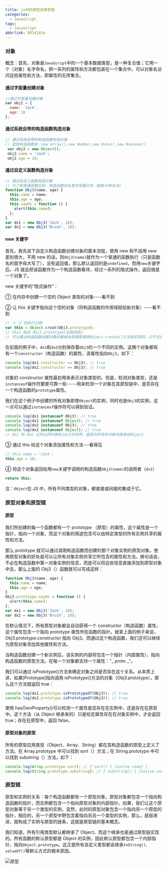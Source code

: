 ```yaml
---
title: js中的原型及原型链
categories:
  - JavasCript
tags:
  - JavasCript
abbrlink: 8814181e
---
```


<!-- more -->

### 对象

概念：首先，对象是`JavaScript`中的一个基本数据类型，是一种复合值；它用一个（对象）名字命名，把一系列的属性和方法都包装在一个集合中，可以对象名访问这些属性和方法，即属性的无序集合。

#### 通过字面量创建对象

```javascript
//通过字面量创建对象
var obj1 = {
  name: 'Jack',
  age: 18
};
```

#### 通过系统自带的构造函数构造对象

```JavaScript
// 通过系统自带的构造函数构造对象
// 其他构造函数有：new Array(),new Number,new Date(),new Boolean()
 var obj2 = new Object();
 obj2.name = 'Jack';
 obj2.age = 18;
```

#### 通过自定义函数构造对象

```javascript
// 通过自定义函数构造对象
// 为了和普通函数区别，构造函数命名首字母要大写（帕斯卡命名法）
function Obj3(name, age) {
  this.name = name;
  this.age = age;
  this.sayHi = function () {
    alert(this.name);
  };
}
var dx1 = new Obj3('Jack', 18);
var dx2 = new Obj3('Brush', 18);
```

#### new 关键字

首先，我先说下自定义构造函数创建对象的基本流程，使用 new 和不适用 new 差别很大，不用 new 的话，则`Obj3(name)`就作为一个普通的函数执行（只是函数名的首字母大写了），没有返回值，那么默认返回的是`undefined`，而用`new`关键字后，JS 就会把该函数作为一个构造函数看待，经过一系列的隐式操作，返回值是一个对象了。

new 关键字的“隐式操作”：

① 在内存中创建一个空的 Object 类型的对象----看不到

② 让 this 关键字指向这个空的对象（将构造函数的作用域赋给新对象）----看不到

```javascript
// ① ② 的执行过程
var this = Object.creat(Obj3.prototype);
// this 指向 Obj3.prototype(后面讲到)
// 可以看出构造函数创建对象的最根本原理是借用Object.create()方法来实现的，只不过被封装功能化了
```

在前面的例子中，`dx1`和`dx2`分别保存着`Obj3`的一个不同的实例。这俩个对象都有有一个`constructor`（构造函数）的属性，该属性指向`Obj3`，如下：

```javascript
console.log(dx1.constructor == Obj3); // true
console.log(dx2.constructor == Obj3); // true
```

对象的 constructor 属性最初用来表示对象类型的。但是，检测对象类型，还是`instanceof`操作符要更可靠一些-----用来检测一个对象在其原型链中，是否存在一个构造函数的`prototype`属性。

我们在这个例子中创建的所有对象即使`Object`的实例，同时也是`Obj3`的实例，这一点可以通过`instanceof`操作符可以得到验证。

```javascript
console.log(dx1 instanceof Obj3); // true
console.log(dx1 instanceof Object); // true
console.log(dx2 instanceof Obj3); // true
console.log(dx2 instanceof Object); // true
// dx1 和 dx2 之所以同时是Object的实例，是因为所有的对象均继承自Object
```

③ 通过 this 给这个对象添加属性和方法---看得见

```javascript
// this.name = 'Jack';
this.age = 18;
```

④ 将这个对象返回给用`new`关键字调用的构造函数`Obj3(name)`的调用者（`dx1`）

```javascript
return this;
```

注：`Object`在 JS 中，所有不同类型的对象，都直接或间接的集成于它。

### 原型对象和原型链

#### 原型

我们所创建的每一个函数都有一个 prototype （原型）的属性，这个属性是一个指针，指向一个对象，而这个对象的用途包含可以由特定类型的所有实例共享的属性和方法。

那么 prototype 就可以通过调用构造函数而创建的那个对象实例的原型对象。使用原型对象的好处是可以让所有对象实例共享它所包含的属性和方法。换句话说，不必在构造函数中第一对象实例的信息，而是可以将这些信息直接添加到原型对象中去，那么上面的 Obj3（）函数就可以写成这样：

```javascript
function Obj3(name, age) {
  this.name = name;
  this.age = age;
}
Obj3.prototype.sayHi = function () {
  alert(this.name);
};
var dx1 = new Obj3('Jack', 18);
var dx2 = new Obj3('Brush', 18);
```

在默认情况下，所有原型对象都会自动获得一个 constructor（构造函数）属性，这个属性包含一个指向 prototype 属性所在函数的指针。就拿上面的例子来说，Obj3.prototype.constructor 指向 Obj3。而通过这个构造函数，我们还可以继续为原型对象添加其他属性和方法。

当构造函数创建一个新实例后，该实例的内部将包含一个指针（内部属性），指向构造函数的原型方法。在每一个对象都支持一个属性："\_ _proto_ \_"。

我们可以通过 isPrototype()方法来确定对象之间是否存在这个关系。从本质上讲，如果[Prototype]指向调用 isPrototype()方法的对象（Obj3.prototype），那么这个方法就返回 true：

```javascript
console.log(dx1.prototype.isPrototypeOf(Obj3)); // true
console.log(dx2.prototype.isPrototypeOf(Obj3)); // true
```

使用 hasOwnProperty()可以检测一个属性是否存在在实例中，还是存在在原型中。这个方法（从 Object 继承来的）只是给定属性存在在对象实例中，才会返回 true；存在在原型中，返回 false。

#### 原型对象的原型

所有的原型应用类型（Object、Array、String）都在其构造函数的原型上定义了方法。在 Array.prototype 中可以找到 sort（）方法；在 String.prototype 中可以找到 substring（）方法，如下：

```javascript
console.log(Array.prototype.sort); // ƒ sort() { [native code] }
console.log(String.prototype.substring); // ƒ substring() { [native code] }
```

### 原型链

原型和实例的关系：每个构造函数都有一个原型对象，原型对象都包含一个指向构造函数的指针，而实例都包含一个指向原型对象的内部指针。如果，我们让这个原型对象等于另一个类型的实例，显然，此时的原型对象包含一个指向另一个原型的指针，相应的，另一个原型中野包含着指向另另一个类型的实例，那么，层层递进，就构成了实例与原型的链条，这就是原型链的基本概念。

我们知道，所有引用类型默认都继承了 Object，而这个继承也是通过原型链实现的。所有函数的默认原型都是 Object 的实例，因此默认原型都包含一个内部指针，指向`Object.prototype`。这正是所有自定义类型都会继承`toString()、valueOf()`等默认方式的根本原因。

![原型](/js中的原型及原型链/prototype.jpg)
